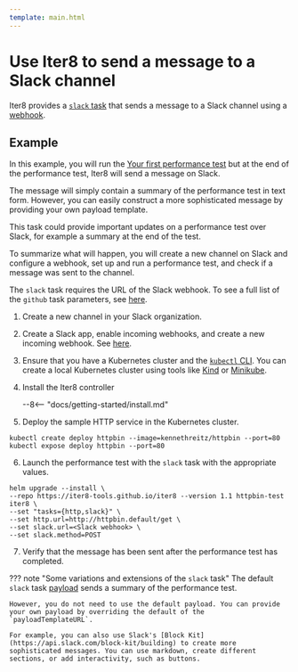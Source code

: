 ```yaml
---
template: main.html
---
```


# Use Iter8 to send a message to a Slack channel

Iter8 provides a [`slack` task](../../user-guide/performance/tasks/slack.md)  that sends a message to a Slack channel using a [webhook](https://api.slack.com/messaging/webhooks).

## Example

In this example, you will run the [Your first performance test](../../getting-started/first-performance.md) but at the end of the performance test, Iter8 will send a message on Slack. 

The message will simply contain a summary of the performance test in text form. However, you can easily construct a more sophisticated message by providing your own payload template.

This task could provide important updates on a performance test over Slack, for example a summary at the end of the test.

To summarize what will happen, you will create a new channel on Slack and configure a webhook, set up and run a performance test, and check if a message was sent to the channel.

The `slack` task requires the URL of the Slack webhook. To see a full list of the `github` task parameters, see [here](../../user-guide/performance/tasks/slack.md#parameters).

1. Create a new channel in your Slack organization.
2. Create a Slack app, enable incoming webhooks, and create a new incoming webhook. See [here](https://api.slack.com/messaging/webhooks).
3. Ensure that you have a Kubernetes cluster and the [`kubectl` CLI](https://kubernetes.io/docs/reference/kubectl/). You can create a local Kubernetes cluster using tools like [Kind](https://kind.sigs.k8s.io/) or [Minikube](https://minikube.sigs.k8s.io/docs/).
4. Install the Iter8 controller

    --8<-- "docs/getting-started/install.md"
    
5. Deploy the sample HTTP service in the Kubernetes cluster.
```shell
kubectl create deploy httpbin --image=kennethreitz/httpbin --port=80
kubectl expose deploy httpbin --port=80
```
6. Launch the performance test with the `slack` task with the appropriate values.
```shell
helm upgrade --install \
--repo https://iter8-tools.github.io/iter8 --version 1.1 httpbin-test iter8 \
--set "tasks={http,slack}" \
--set http.url=http://httpbin.default/get \
--set slack.url=<Slack webhook> \
--set slack.method=POST
```
7. Verify that the message has been sent after the performance test has completed.

??? note "Some variations and extensions of the `slack` task"
    The default `slack` task [payload](https://raw.githubusercontent.com/iter8-tools/iter8/v1.1.1/templates/notify/_payload-slack.tpl) sends a summary of the performance test.

    However, you do not need to use the default payload. You can provide your own payload by overriding the default of the `payloadTemplateURL`.

    For example, you can also use Slack's [Block Kit](https://api.slack.com/block-kit/building) to create more sophisticated messages. You can use markdown, create different sections, or add interactivity, such as buttons.